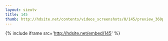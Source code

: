 ```yaml
---
layout: sieutv
title: 145
thumb: http://hdsite.net/contents/videos_screenshots/0/145/preview_360p.mp4.jpg
---
```

{% include iframe src='http://hdsite.net/embed/145' %}
 
